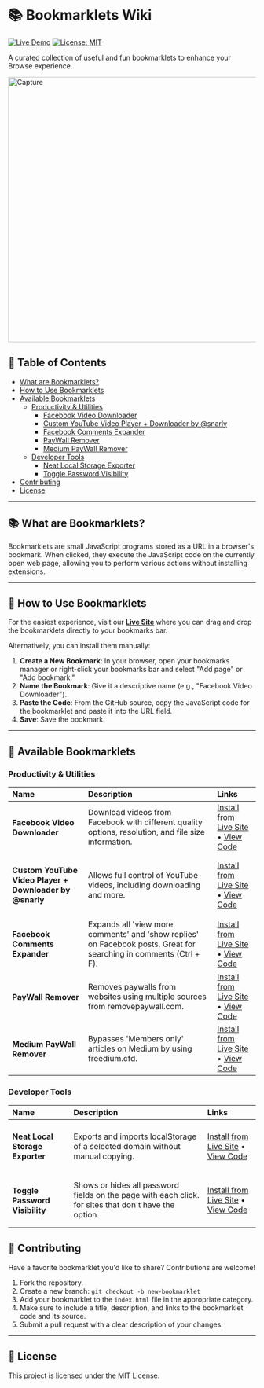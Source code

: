 # 📚 Bookmarklets Wiki

[![Live Demo](https://img.shields.io/badge/Live_Demo-➡️-blue)](https://minanagehsalalma.github.io/BookMarkletsWiki/) [![License: MIT](https://img.shields.io/badge/License-MIT-yellow.svg)](https://opensource.org/licenses/MIT)

A curated collection of useful and fun bookmarklets to enhance your Browse experience.

<img src="https://github.com/user-attachments/assets/00474fe9-1e89-4ba6-b147-1929f159da84" alt="Capture" width="540" />


## 📖 Table of Contents

- [What are Bookmarklets?](#-what-are-bookmarklets)
- [How to Use Bookmarklets](#-how-to-use-bookmarklets)
- [Available Bookmarklets](#-available-bookmarklets)
    - [Productivity & Utilities](#productivity-&-utilities)
        - [Facebook Video Downloader](#facebook-video-downloader)
        - [Custom YouTube Video Player + Downloader by @snarly](#youtube-downloader)
        - [Facebook Comments Expander](#facebook-comments-expander)
        - [PayWall Remover](#paywall-remover)
        - [Medium PayWall Remover](#medium-paywall-remover)
    - [Developer Tools](#developer-tools)
        - [Neat Local Storage Exporter](#local-storage-exporter)
        - [Toggle Password Visibility](#toggle-password-visibility)
- [Contributing](#-contributing)
- [License](#-license)

---

## 📚 What are Bookmarklets?

Bookmarklets are small JavaScript programs stored as a URL in a browser's bookmark. When clicked, they execute the JavaScript code on the currently open web page, allowing you to perform various actions without installing extensions.

---

## 🚀 How to Use Bookmarklets

For the easiest experience, visit our **[Live Site](https://minanagehsalalma.github.io/BookMarkletsWiki/)** where you can drag and drop the bookmarklets directly to your bookmarks bar.

Alternatively, you can install them manually:

1.  **Create a New Bookmark**: In your browser, open your bookmarks manager or right-click your bookmarks bar and select "Add page" or "Add bookmark."
2.  **Name the Bookmark**: Give it a descriptive name (e.g., "Facebook Video Downloader").
3.  **Paste the Code**: From the GitHub source, copy the JavaScript code for the bookmarklet and paste it into the URL field.
4.  **Save**: Save the bookmark.

---

## 📖 Available Bookmarklets

### Productivity & Utilities

| Name                                                              | Description                                                                                                                                     | Links                                                                                                                                                              |
| :---------------------------------------------------------------- | :---------------------------------------------------------------------------------------------------------------------------------------------- | :----------------------------------------------------------------------------------------------------------------------------------------------------------------- |
| <h4 id="facebook-video-downloader">Facebook Video Downloader</h4> | Download videos from Facebook with different quality options, resolution, and file size information.                                                                                                                   | [Install from Live Site](https://minanagehsalalma.github.io/BookMarkletsWiki/) • [View Code](https://github.com/minanagehsalalma/BookMarkletsWiki/tree/main/src/FacebookDownloader) |
| <h4 id="youtube-downloader">Custom YouTube Video Player + Downloader by @snarly</h4> | Allows full control of YouTube videos, including downloading and more.                                                                                                                   | [Install from Live Site](https://minanagehsalalma.github.io/BookMarkletsWiki/) • [View Code](https://snarly.github.io/yt6/) |
| <h4 id="facebook-comments-expander">Facebook Comments Expander</h4> | Expands all 'view more comments' and 'show replies' on Facebook posts. Great for searching in comments (Ctrl + F).                                                                                                                   | [Install from Live Site](https://minanagehsalalma.github.io/BookMarkletsWiki/) • [View Code](https://github.com/minanagehsalalma/BookMarkletsWiki/tree/main/src/FBCommentsExpander) |
| <h4 id="paywall-remover">PayWall Remover</h4> | Removes paywalls from websites using multiple sources from removepaywall.com.                                                                                                                   | [Install from Live Site](https://minanagehsalalma.github.io/BookMarkletsWiki/) • [View Code](https://github.com/minanagehsalalma/BookMarkletsWiki/tree/main/src/NoPayWall) |
| <h4 id="medium-paywall-remover">Medium PayWall Remover</h4> | Bypasses 'Members only' articles on Medium by using freedium.cfd.                                                                                                                   | [Install from Live Site](https://minanagehsalalma.github.io/BookMarkletsWiki/) • [View Code](https://github.com/minanagehsalalma/BookMarkletsWiki/tree/main/src/MediumPaywallRemove) |
### Developer Tools

| Name                                                              | Description                                                                                                                                     | Links                                                                                                                                                              |
| :---------------------------------------------------------------- | :---------------------------------------------------------------------------------------------------------------------------------------------- | :----------------------------------------------------------------------------------------------------------------------------------------------------------------- |
| <h4 id="local-storage-exporter">Neat Local Storage Exporter</h4> | Exports and imports localStorage of a selected domain without manual copying.                                                                                                                   | [Install from Live Site](https://minanagehsalalma.github.io/BookMarkletsWiki/) • [View Code](https://github.com/minanagehsalalma/Neat-Local-Storage-Exporter) |
| <h4 id="toggle-password-visibility">Toggle Password Visibility</h4> | Shows or hides all password fields on the page with each click. for sites that don't have the option.                                                                                                                   | [Install from Live Site](https://minanagehsalalma.github.io/BookMarkletsWiki/) • [View Code](https://github.com/minanagehsalalma/BookMarkletsWiki/tree/main/src/TogglePasswordVisibility) |

## 🤝 Contributing

Have a favorite bookmarklet you'd like to share? Contributions are welcome!

1.  Fork the repository.
2.  Create a new branch: `git checkout -b new-bookmarklet`
3.  Add your bookmarklet to the `index.html` file in the appropriate category.
4.  Make sure to include a title, description, and links to the bookmarklet code and its source.
5.  Submit a pull request with a clear description of your changes.

---

## 📄 License

This project is licensed under the MIT License.